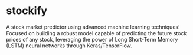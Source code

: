 # stockify
A stock market predictor using advanced machine learning techniques! Focused on building a robust model capable of predicting the future stock prices of any stock, leveraging the power of Long Short-Term Memory (LSTM) neural networks through Keras/TensorFlow.
